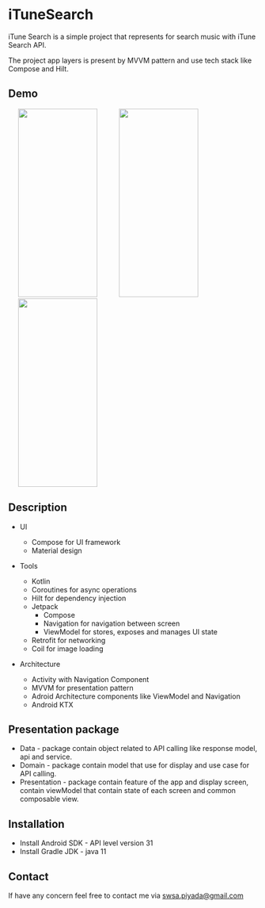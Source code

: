 # iTuneSearch

iTune Search is a simple project that represents for search music with iTune Search API.

The project app layers is present by MVVM pattern and use tech stack like Compose and Hilt.

## Demo
<div>
  <img src="misc/demo_1.gif" width="160" height="380" hspace="20">
  <img src="misc/demo_2.gif" width="160" height="380" hspace="20">
  <img src="misc/demo_3.gif" width="160" height="380" hspace="20">
</div>

## Description
* UI 
   * Compose for UI framework
   * Material design

* Tools
    * Kotlin
    * Coroutines for async operations
    * Hilt for dependency injection
    * Jetpack
        * Compose
        * Navigation for navigation between screen
        * ViewModel for stores, exposes and manages UI state
    * Retrofit for networking
    * Coil for image loading
* Architecture
  * Activity with Navigation Component
  * MVVM for presentation pattern
  * Adroid Architecture components like ViewModel and Navigation
  * Android KTX
 
## Presentation package
*  Data - package contain object related to API calling like response model, api and service.
*  Domain - package contain model that use for display and use case for API calling.
*  Presentation - package contain feature of the app and display screen, contain viewModel that contain state of each screen and common composable view. 

## Installation
* Install Android SDK - API level version 31
* Install Gradle JDK - java 11

## Contact
If have any concern feel free to contact me via swsa.piyada@gmail.com
